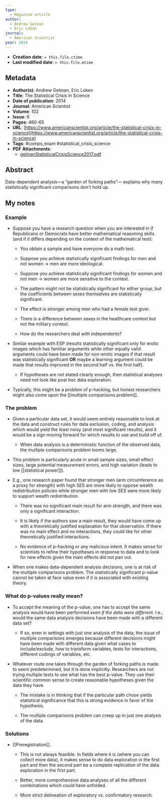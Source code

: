 ```yaml
---
type:
  - Magazine article
author:
  - Andrew Gelman
  - Eric Loken
journal:
  - American Scientist
year: 2014
---
```


* **Creation date**: `= this.file.ctime`
* **Last modified date**: `= this.file.mtime`

## Metadata

* **Author(s)**: Andrew Gelman, Eric Loken
* **Title**: The Statistical Crisis in Science
* **Date of publication**: 2014
* **Journal**: American Scientist
* **Volume**: 102
* **Issue**: 6
* **Pages**: 460-65
* **URL**: [https://www.americanscientist.org/article/the-statistical-crisis-in-science](https://www.americanscientist.org/article/the-statistical-crisis-in-science)
* **Tags**: #comps_exam #statistical_crisis_science
* **PDF Attachments**:
  * [gelmanStatisticalCrisisScience2017.pdf](zotero://open-pdf/library/items/2QAVK278)

## Abstract

Data-dependent analysis—a “garden of forking paths”— explains why many statistically significant comparisons don't hold up.

## My notes

### Example

* Suppose you have a research question when you are interested in if Republicans or Democrats have better mathematical reasoning skills (and if it differs depending on the context of the mathematical test):
  
	* You obtain a sample and have everyone do a math test.
	  
	* Suppose you achieve statistically significant findings for men and not women -> men are more ideological.
	  
	* Suppose you achieve statistically significant findings for women and not men -> women are more sensitive to the context.
	  
	* The pattern might not be statistically significant for either group, but the coefficients between sexes themselves are statistically significant.
	  
	* The effect is stronger among men who had a female test giver.
	
	* There is a difference between sexes in the healthcare context but not the military context.
	
	* How do the researchers deal with independents?

* Similar example with ESP (results statistically significant only for erotic images which has familiar arguments while other equally valid arguments could have been made for non-erotic images if that result was statistically significant **OR** maybe a learning argument could be made that results improved in the second half vs. the first half).
  
	* If hypotheses are not stated clearly enough, then statistical analyses need not look like post hoc data exploration.

* Typically, this might be a problem of p-hacking, but honest researchers might also come upon the [[multiple comparisons problem]].

### The problem

* Given a particular data set, it would seem entirely reasonable to look at the data and construct rules for data exclusion, coding, and analysis which would yield the least noisy (and most significant results), and it would be a sign moving forward for which results to use and build off of.
  
	* When data analysis is a deterministic function of the observed data, the multiple comparisons problem looms large. 
  
* This problem is particularly acute in small sample sizes, small effect sizes, large potential measurement errors, and high variation (leads to low [[statistical power]]).
  
* E.g., one research paper found that stronger men (arm circumference as a proxy for strength) with high SES are more likely to oppose wealth redistribution policies while stronger men with low SES were more likely to support wealth redistribution.
  
	* There was no significant main result for arm strength, and there was only a significant interaction.
	  
	* It is likely if the authors saw a main result, they would have come up with a theoretically justified explanation for that observation. If there was no main effect and no interactions, they could like for other theoretically justified interactions.
	  
	* No evidence of p-hacking or any malicious intent. It makes sense for scientists to refine their hypotheses in response to data and to look for new effects given the main effects did not pan out.
	  
* When one makes data-dependent analysis decisions, one is at risk of the multiple comparisons problem. The statistically significant p-value cannot be taken at face value even if it is associated with existing theory.

### What do p-values really mean?

* To accept the meaning of the p-value, one has to accept the same analysis would have been performed *even if the data were different*. I.e., would the same data analysis decisions have been made with a different data set?
  
	* If so, even in settings with just one analysis of the data, the issue of multiple comparisons emerges because different decisions might have been made with different data given what cases to include/exclude, how to transform variables, tests for interactions, different codings of variables, etc.
  
* Whatever route one takes through the garden of forking paths is made to seem predetermined, but it is done implicitly. Researchers are not trying multiple tests to see what has the best p-value. They use their scientific common sense to create reasonable hypotheses given the data they have.
  
	* The mistake is in thinking that if the particular path chose yields statistical significance that this is strong evidence in favor of the hypothesis.
	  
	* The multiple comparisons problem can creep up in just one analysis of the data.

### Solutions

* [[Preregistration]].
  
	* This is not always feasible. In fields where it is (where you can collect more data), it makes sense to do data exploration in the first part and then the second part be a complete replication of the data exploration in the first part.
	  
	* Better, more comprehensive data analyses of all the different combinations which could have unfolded.
	  
	* More strict delineation of exploratory vs. confirmatory research.